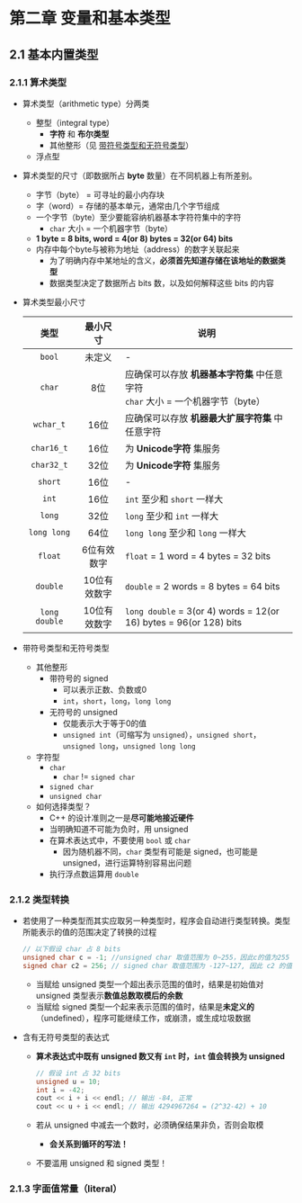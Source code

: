 # 第二章 变量和基本类型

## 2.1 基本内置类型

### 2.1.1 算术类型

- 算术类型（arithmetic type）分两类
    - 整型（integral type）
        - **字符** 和 **布尔类型**
        - 其他整形（见 [带符号类型和无符号类型](#unsigned)）
    - 浮点型

- 算术类型的尺寸（即数据所占 **byte** 数量）在不同机器上有所差别。
    - 字节（byte） = 可寻址的最小内存块
    - 字（word）= 存储的基本单元，通常由几个字节组成
    - 一个字节（byte）至少要能容纳机器基本字符符集中的字符
        - `char` 大小 = 一个机器字节（byte）
    - **1 byte = 8 bits, word = 4(or 8) bytes = 32(or 64) bits**
    - 内存中每个byte与被称为地址（address）的数字关联起来
        - 为了明确内存中某地址的含义，**必须首先知道存储在该地址的数据类型**
        - 数据类型决定了数据所占 bits 数，以及如何解释这些 bits 的内容

- 算术类型最小尺寸

    类型|最小尺寸|<center>说明</center>
    :-:|:-:|:--
    `bool`| 未定义|-
    `char`| 8位 | 应确保可以存放 **机器基本字符集** 中任意字符<br>`char` 大小 = 一个机器字节（byte）
    `wchar_t`| 16位 | 应确保可以存放 **机器最大扩展字符集** 中任意字符
    `char16_t`| 16位 |为 **Unicode字符** 集服务
    `char32_t`| 32位|为 **Unicode字符** 集服务
    `short`| 16位|-
    `int`| 16位| `int` 至少和 `short` 一样大
    `long`| 32位| `long` 至少和 `int` 一样大
    `long long`| 64位| `long long` 至少和 `long` 一样大
    `float`| 6位有效数字 | `float` = 1 word = 4 bytes = 32 bits
    `double`| 10位有效数字 | `double` = 2 words = 8 bytes = 64 bits
    `long double`|10位有效数字 |`long double` = 3(or 4) words = 12(or 16) bytes = 96(or 128) bits

- <a name="unsigned">带符号类型和无符号类型</a>
    - 其他整形
        - 带符号的 signed
            - 可以表示正数、负数或0
            - `int`，`short`，`long`，`long long`
        - 无符号的 unsigned
            - 仅能表示大于等于0的值
            - `unsigned int`（可缩写为 `unsigned`），`unsigned short`，`unsigned long`，`unsigned long long`
    - 字符型
        - `char`
            - `char` != `signed char`
        - `signed char`
        - `unsigned char`
    - 如何选择类型？
        - C++ 的设计准则之一是**尽可能地接近硬件**
        - 当明确知道不可能为负时，用 unsigned
        - 在算术表达式中，不要使用 `bool` 或 `char`
            - 因为随机器不同，`char` 类型有可能是 signed，也可能是 unsigned，进行运算特别容易出问题
        - 执行浮点数运算用 `double`

### 2.1.2 类型转换

- 若使用了一种类型而其实应取另一种类型时，程序会自动进行类型转换。类型所能表示的值的范围决定了转换的过程
    ```cpp
    // 以下假设 char 占 8 bits
    unsigned char c = -1; //unsigned char 取值范围为 0~255，因此c的值为255
    signed char c2 = 256; // signed char 取值范围为 -127~127, 因此 c2 的值未定义
    ```
    - 当赋给 unsigned 类型一个超出表示范围的值时，结果是初始值对 unsigned 类型表示**数值总数取模后的余数**
    - 当赋给 signed 类型一个起来表示范围的值时，结果是**未定义的**（undefined），程序可能继续工作，或崩溃，或生成垃圾数据

- 含有无符号类型的表达式
    - **算术表达式中既有 unsigned 数又有 `int` 时，`int` 值会转换为 unsigned**
        ```cpp
        // 假设 int 占 32 bits
        unsigned u = 10;
        int i = -42;
        cout << i + i << endl; // 输出 -84, 正常
        cout << u + i << endl; // 输出 4294967264 = (2^32-42) + 10
        ```
    
    - 若从 unsigned 中减去一个数时，必须确保结果非负，否则会取模
        - **会关系到循环的写法！**

    - 不要滥用 unsigned 和 signed 类型！

### 2.1.3 字面值常量（literal）